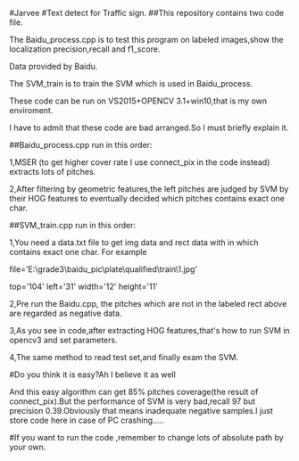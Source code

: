 #Jarvee
#Text detect for Traffic sign.
##This repository contains two code file.

The Baidu_process.cpp is to test this program on labeled images,show the localization precision,recall and f1_score.

Data provided by Baidu.

The SVM_train is to train the SVM which is used in Baidu_process.

These code can be run on VS2015+OPENCV 3.1+win10,that is my own enviroment.

I have to admit that these code are bad arranged.So I must briefly explain it.

##Baidu_process.cpp run in this order:

1,MSER (to get higher cover rate I use connect_pix in the code instead) extracts lots of pitches.

2,After filtering by geometric features,the left pitches are judged by SVM by their HOG features to eventually decided which pitches contains exact one char.

##SVM_train.cpp run in this order:

1,You need a data.txt file to get img data and rect data with in which contains exact one char.
For example 

file='E:\grade3\baidu_pic\plate\qualified\train\1.jpg'

top='104' left='31' width='12' height='11'

2,Pre run the Baidu.cpp, the pitches which are not in the labeled rect above are regarded as negative data.

3,As you see in code,after extracting HOG features,that's how to run SVM in opencv3 and set parameters.

4,The same method to read test set,and finally exam the SVM. 

#Do you think it is easy?Ah I believe it as well

And this easy algorithm can get 85% pitches coverage(the result of connect_pix).But the performance of SVM is very bad,recall 97 but precision 0.39.Obviously that means inadequate negative samples.I just store code here in case of PC crashing.....

#If you want to run the code ,remember to change lots of absolute path by your own.
